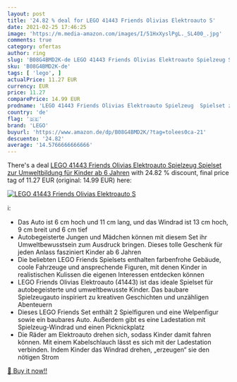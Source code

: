 ```yaml
---
layout: post
title: '24.82 % deal for LEGO 41443 Friends Olivias Elektroauto S'
date: 2021-02-25 17:46:25
image: 'https://m.media-amazon.com/images/I/51HxXyslPgL._SL400_.jpg'
comments: true
category: ofertas
author: ring
slug: 'B08G4BMD2K-de LEGO 41443 Friends Olivias Elektroauto Spielzeug Spielset...'
sku: 'B08G4BMD2K-de'
tags: [ 'lego', ]
actualPrice: 11.27 EUR
currency: EUR
price: 11.27
comparePrice: 14.99 EUR
prodname: 'LEGO 41443 Friends Olivias Elektroauto Spielzeug  Spielset zur Umweltbildung für Kinder ab 6 Jahren'
country: 'de'
flag: '🇩🇪'
brand: 'LEGO'
buyurl: 'https://www.amazon.de/dp/B08G4BMD2K/?tag=tolees0ca-21'
descuento: '24.82'
average: '14.5766666666666'
---
```


There's a deal [LEGO 41443 Friends Olivias Elektroauto Spielzeug  Spielset zur Umweltbildung für Kinder ab 6 Jahren](https://www.amazon.de/dp/B08G4BMD2K/?tag=tolees0ca-21)  with  24.82 % discount, final price tag of  11.27 EUR (original: 14.99 EUR) here:

[![LEGO 41443 Friends Olivias Elektroauto S](https://m.media-amazon.com/images/I/51HxXyslPgL._SL400_.jpg)](https://www.amazon.de/dp/B08G4BMD2K/?tag=tolees0ca-21)

ℹ️:

- Das Auto ist 6 cm hoch und 11 cm lang, und das Windrad ist 13 cm hoch, 9 cm breit und 6 cm tief
- Autobegeisterte Jungen und Mädchen können mit diesem Set ihr Umweltbewusstsein zum Ausdruck bringen. Dieses tolle Geschenk für jeden Anlass fasziniert Kinder ab 6 Jahren
- Die beliebten LEGO Friends Spielsets enthalten farbenfrohe Gebäude, coole Fahrzeuge und ansprechende Figuren, mit denen Kinder in realistischen Kulissen die eigenen Interessen entdecken können
- LEGO Friends Olivias Elektroauto (41443) ist das ideale Spielset für autobegeisterte und umweltbewusste Kinder. Das baubare Spielzeugauto inspiriert zu kreativen Geschichten und unzähligen Abenteuern
- Dieses LEGO Friends Set enthält 2 Spielfiguren und eine Welpenfigur sowie ein baubares Auto. Außerdem gibt es eine Ladestation mit Spielzeug-Windrad und einen Picknickplatz
- Die Räder am Elektroauto drehen sich, sodass Kinder damit fahren können. Mit einem Kabelschlauch lässt es sich mit der Ladestation verbinden. Indem Kinder das Windrad drehen, „erzeugen“ sie den nötigen Strom

[🛒 Buy it now!!](https://www.amazon.de/dp/B08G4BMD2K/?tag=tolees0ca-21)
